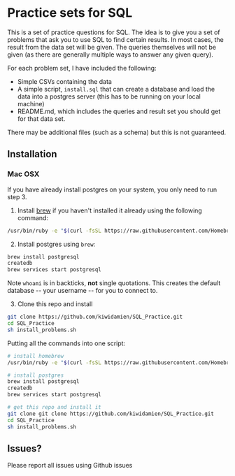 # Practice sets for SQL

This is a set of practice questions for SQL. The idea is to give you a set of problems that ask you to use 
SQL to find certain results. In most cases, the result from the data set will be given. The queries themselves
will not be given (as there are generally multiple ways to answer any given query).

For each problem set, I have included the following:

* Simple CSVs containing the data 
* A simple script, `install.sql` that can create a database and load the data into a postgres server (this has to be running on your local machine)
* README.md, which includes the queries and result set you should get for that data set.

There may be additional files (such as a schema) but this is not guaranteed.

## Installation

### Mac OSX

If you have already install postgres on your system, you only need to run step 3.
 
1. Install [brew](https://brew.sh/) if you haven't installed it already using the following command:
```bash
/usr/bin/ruby -e "$(curl -fsSL https://raw.githubusercontent.com/Homebrew/install/master/install)"
```

2. Install postgres using `brew`:
```bash
brew install postgresql 
createdb 
brew services start postgresql
```
  Note `whoami` is in backticks, **not** single quotations. This creates the default database -- your username -- for you to connect to.

3. Clone this repo and install
```bash
git clone https://github.com/kiwidamien/SQL_Practice.git
cd SQL_Practice
sh install_problems.sh
```

Putting all the commands into one script:
```bash
# install homebrew
/usr/bin/ruby -e "$(curl -fsSL https://raw.githubusercontent.com/Homebrew/install/master/install)"

# install postgres
brew install postgresql
createdb 
brew services start postgresql

# get this repo and install it
git clone git clone https://github.com/kiwidamien/SQL_Practice.git
cd SQL_Practice
sh install_problems.sh
```

## Issues?

Please report all issues using Github issues
